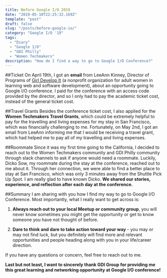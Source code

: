 ```yaml
---
title: Before Google I/O 2019 
date: "2019-05-10T22:25:32.169Z"
template: "post"
draft: false
slug: "/posts/before-google-io/"
category: "Google I/O '19"
tags:
  - "Diary"
  - "Google I/O"
  - "GDI Philly"
  - "Women Techmakers"
description: "How do I find a way to go to Google I/O Conference?"
---
```


##Ticket
On April 19th, I got an **email** from LeeAnn Kinney, Director of Programs of [Girl Develop It](https://www.girldevelopit.com/) (a nonprofit organization for adult women in learning web and software development), about an opportunity going to Google I/O conference. I paid for the conference with an access code provided by the director, and so I only had to pay the academic ticket cost, instead of the general ticket cost. 

##Travel Grants
Besides the conference ticket cost, I also applied for the **Women Techmakers Travel Grants**, which could be extremely helpful to pay for the travelling and living expenses for my stay in San Francisco, which was financially challenging to me. Fortunately, on May 2nd, I got an email from LeeAnn informing me that I would be receiving a travel grant, which had helped me to pay all of my travelling and living expenses. 

##Roommate
Since it was my first time going to the California, I decided to reach out to the Women Techmakers community and GDI Philly community through slack channels to ask if anyone would need a roommate. Luckily, Dicko Sow, my roommate during the stay at the conference, reached out to me about it. Through her connection, we were able to find a better place to stay at San Francisco, which was only 3 minutes away from the Shuttle Pick Up Spot. I am really glad to have known Dicko. **We shared our stories, experience, and reflection after each day at the conference.** 

##Summary
I am sharing with you how I find my way to go to Google I/O Conference. Most importantly, what I really want to get across is: 

1. **Always reach out to your local Meetup or community group**, you will never know sometimes you might get the opportunity or get to know someone you have not thought of before. 

2. **Dare to think and dare to take action toward your way** - you may or may not find luck, but you definitely will find more and relevant opportunities and people heading along with you in your life/career direction. 

If you have any questions or concern, feel free to reach out to me. 

**Last but not least, I want to sincerely thank GDI Group for providing me this great learning and networking opportunity at Google I/O conference!**  






